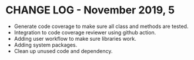 # CHANGE LOG - November 2019, 5

- Generate code coverage to make sure all class and methods are tested.
- Integration to code coverage reviewer using github action.
- Adding user workflow to make sure libraries work.
- Adding system packages.
- Clean up unused code and dependency.
